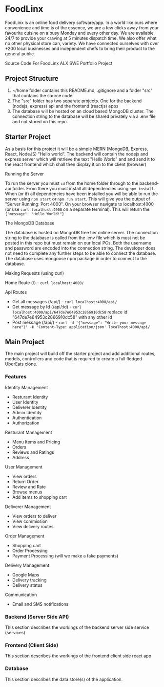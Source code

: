 # FoodLinx

FoodLinx is an online food delivery software/app. In a world like ours where convenience and time is of the essence, we are a few clicks away from your favourite cuisine on a busy Monday and every other day. We are available 24/7 to provide your craving at 5 minutes dispatch time. We also offer what no other physical store can, variety. We have connected ourselves with over +200 local businesses and independent chefs to bring their product to the general public.

Source Code For FoodLinx ALX SWE Portfolio Project

## Project Structure

1. ~/home folder contains this README.md, .gitignore and a folder "src" that contains the source code
2. The "src" folder has two separate projects. One for the backend (nodejs, express) api and the frontend (reactjs) apps
3. The database will be hosted on an cloud based MongoDB cluster. The connection string to the database will be shared privately via a .env file and not stored on this repo.

## Starter Project

As a basis for this project it will be a simple MERN (MongoDB, Express, React, NodeJS) "Hello world". The backend will contain the nodejs and express server which will retrieve the text "Hello World" and and send it to the react frontend which shall then display it on to the client (browser)

Running the Server

To run the server you must `cd` from the home folder through to the backend-api folder. From there you must install all dependencies using `npm install`. When (or if) all dependencies have been installed you will be able to run the server using `npm start` or `npm run start`. This will give you the output of "Server Running: Port 4000". On your browser navigate to localhost:4000 (or use `curl localhost:4000` on a separate terminal). This will return the `{"message": "Hello World!"}`

The MongoDB Database

The database is hosted on MongoDB free tier online server. The connection string to the database is called from the .env file which is must not be posted in this repo but must remain on our local PCs. Both the username and password are encoded into the connection string. The developer does not need to complete any further steps to be able to connect the database. The database uses mongoose npm package in order to connect to the database.

Making Requests (using curl)

Home Route (/) - `curl localhost:4000/`

Api Routes

- Get all messages (/api/) - `curl localhost:4000/api/`
- Get message by Id (/api/:id) - `curl localhost:4000/api/647de7e64953c2866910dc58` replace id "647de7e64953c2866910dc58" with any other id
- Post message (/api/) - `curl -d '{"message": "Write your message here"}' -H 'Content-Type: application/json' localhost:4000/api/`

## Main Project

The main project will build off the starter project and add additional routes, models, controllers and code that is required to create a full fledged UberEats clone.

### Features

Identity Management

- Resturant Identity
- User Identity
- Deliverer Identity
- Admin Identity
- Authentication
- Authorization

Resturant Management

- Menu Items and Pricing
- Orders
- Reviews and Ratings
- Address

User Management

- View orders
- Return Order
- Review and Rate
- Browse menus
- Add items to shopping cart

Deliverer Management

- View orders to deliver
- View commission
- View delivery routes

Order Management

- Shopping cart
- Order Processing
- Payment Processing (will we make a fake payments)

Delivery Management

- Google Maps
- Delivery tracking
- Delivery status

Communication

- Email and SMS notifications

### Backend (Server Side API)

This section describes the workings of the backend server side service (services)

### Frontend (Client Side)

This section describes the workings of the frontend client side react app

### Database

This section describes the data store(s) of the application.
